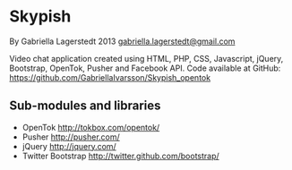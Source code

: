 Skypish
=====================================
By Gabriella Lagerstedt 2013
gabriella.lagerstedt@gmail.com

Video chat application created using HTML, PHP, CSS, Javascript, jQuery, Bootstrap, OpenTok, Pusher and Facebook API.
Code available at GitHub: https://github.com/GabriellaIvarsson/Skypish_opentok

Sub-modules and libraries
--------------
- OpenTok http://tokbox.com/opentok/
- Pusher http://pusher.com/
- jQuery http://jquery.com/
- Twitter Bootstrap http://twitter.github.com/bootstrap/

